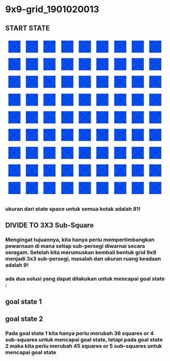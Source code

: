 # 9x9-grid_1901020013
## START STATE
![state1](g1.png)

### ukuran dari state space untuk semua kotak adalah **81!**

## DIVIDE TO 3X3 Sub-Square

 ### Mengingat tujuannya, kita hanya perlu mempertimbangkan pewarnaan di mana setiap sub-persegi diwarnai secara seragam.  Setelah kita merumuskan kembali bentuk grid 9x9 menjadi 3x3 sub-persegi, masalah dan ukuran ruang keadaan adalah **9!**

### ada dua solusi yang dapat dilakukan untuk mencapai goal state :
## goal state 1

## goal state 2

### Pada goal state 1 kita hanya perlu merubah 36 squares or 4 sub-squares untuk mencapai goal state, tetapi pada goal state 2 maka kita perlu merubah 45 squares or 5 sub-squares untuk mencapai goal state
